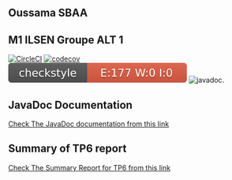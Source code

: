 ## Oussama SBAA

## M1 ILSEN Groupe ALT 1

[![CircleCI](https://circleci.com/gh/oussama-sbaa/ceri-m1-techniques-de-test.svg?style=svg)]((https:circleci.com/gh/oussama-sbaa/ceri-m1-techniques-de-test/?branch=master))
[![codecov](https://codecov.io/gh/oussama-sbaa/ceri-m1-techniques-de-test/branch/master/graph/badge.svg?token=OH75T5DQUB)](https://codecov.io/gh/oussama-sbaa/ceri-m1-techniques-de-test)
![Checkstyle](osm/badges/checkstyle-result.svg)
![javadoc](https://javadoc.io/badge2/org.springframework/spring-core/javadoc.svg). 

## JavaDoc Documentation

[Check The JavaDoc documentation from this link](https://oussama-sbaa.github.io/ceri-m1-techniques-de-test/fr/univavignon/pokedex/api/package-summary.html)

## Summary of TP6 report

[Check The Summary Report for TP6 from this link](https://github.com/oussama-sbaa/ceri-m1-techniques-de-test/blob/master/TP6Report.md)

